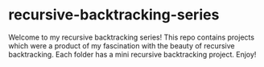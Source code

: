 # recursive-backtracking-series

Welcome to my recursive backtracking series! This repo contains projects which were a product of my fascination with the beauty of  recursive backtracking. Each folder has a mini recursive backtracking project. Enjoy! 
